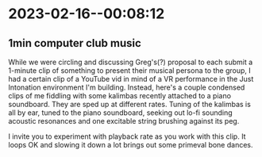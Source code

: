 # 2023-02-16--00:08:12

## 1min computer club music

While we were circling and discussing Greg's(?) proposal to each submit a 1-minute clip of something to present their musical persona to the group, I had a certain clip of a YouTube vid in mind of a VR performance in the Just Intonation environment I'm building. Instead, here's a couple condensed clips of me fiddling with some kalimbas recently attached to a piano soundboard. They are sped up at different rates. Tuning of the kalimbas is all by ear, tuned to the piano soundboard, seeking out lo-fi sounding acoustic resonances and one excitable string brushing against its peg.

I invite you to experiment with playback rate as you work with this clip. It loops OK and slowing it down a lot brings out some primeval bone dances.